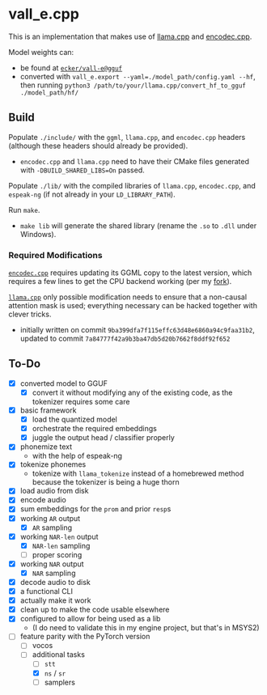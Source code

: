 # vall_e.cpp

This is an implementation that makes use of [llama.cpp](https://github.com/ggerganov/llama.cpp/) and [encodec.cpp](https://github.com/PABannier/encodec.cpp).

Model weights can:
* be found at [`ecker/vall-e@gguf`](https://huggingface.co/ecker/vall-e/tree/gguf)
* converted with `vall_e.export --yaml=./model_path/config.yaml --hf`, then running `python3 /path/to/your/llama.cpp/convert_hf_to_gguf ./model_path/hf/`

## Build

Populate `./include/` with the `ggml`, `llama.cpp`, and `encodec.cpp` headers (although these headers should already be provided).
* `encodec.cpp` and `llama.cpp` need to have their CMake files generated with `-DBUILD_SHARED_LIBS=On` passed.

Populate `./lib/` with the compiled libraries of `llama.cpp`, `encodec.cpp`, and `espeak-ng` (if not already in your `LD_LIBRARY_PATH`).

Run `make`.
* `make lib` will generate the shared library (rename the `.so` to `.dll` under Windows).

### Required Modifications

[`encodec.cpp`](https://github.com/PABannier/encodec.cpp) requires updating its GGML copy to the latest version, which requires a few lines to get the CPU backend working (per my [fork](https://github.com/e-c-k-e-r/encodec.cpp)).

[`llama.cpp`](https://github.com/ggerganov/llama.cpp) only possible modification needs to ensure that a non-causal attention mask is used; everything necessary can be hacked together with clever tricks.
* initially written on commit `9ba399dfa7f115effc63d48e6860a94c9faa31b2`, updated to commit `7a84777f42a9b3ba47db5d20b7662f8ddf92f652`

## To-Do

* [x] converted model to GGUF
	* [x] convert it without modifying any of the existing code, as the tokenizer requires some care
* [x] basic framework
	* [x] load the quantized model
	* [x] orchestrate the required embeddings
	* [x] juggle the output head / classifier properly
* [x] phonemize text
	* with the help of espeak-ng
* [x] tokenize phonemes
	* tokenize with `llama_tokenize` instead of a homebrewed method because the tokenizer is being a huge thorn
* [x] load audio from disk
* [x] encode audio
* [x] sum embeddings for the `prom` and prior `resp`s
* [x] working `AR` output
	* [x] `AR` sampling
* [x] working `NAR-len` output
	* [x] `NAR-len` sampling
	* [ ] proper scoring
* [x] working `NAR` output
	* [x] `NAR` sampling
* [x] decode audio to disk
* [x] a functional CLI
* [x] actually make it work
* [x] clean up to make the code usable elsewhere
* [x] configured to allow for being used as a lib
	* (I do need to validate this in my engine project, but that's in MSYS2)
* [ ] feature parity with the PyTorch version
	* [ ] vocos
	* [ ] additional tasks
		* [ ] `stt`
		* [x] `ns` / `sr`
		* [ ] samplers